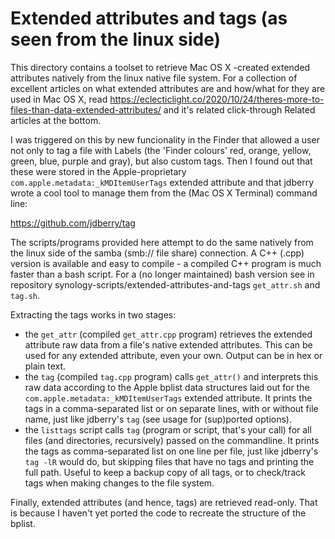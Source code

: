 # Extended attributes and tags (as seen from the linux side)

This directory contains a toolset to retrieve Mac OS X -created extended attributes natively from the linux native file system. For a collection
of excellent articles on what extended attributes are and how/what for they are used in Mac OS X, read
https://eclecticlight.co/2020/10/24/theres-more-to-files-than-data-extended-attributes/ and it's related click-through Related articles at the bottom.

I was triggered on this by new funcionality in the Finder that allowed a user not only to tag a file with Labels (the 'Finder colours' red, orange, yellow, green, blue, purple and gray), but also custom tags. Then I found out that these were stored in the Apple-proprietary `com.apple.metadata:_kMDItemUserTags` extended attribute and that jdberry wrote a cool tool to manage them from the (Mac OS X Terminal) command line:

https://github.com/jdberry/tag

The scripts/programs provided here attempt to do the same natively from the linux side of the samba (smb:// file share) connection. A C++ (.cpp) version is available and easy to compile - a compiled C++ program is much faster than a bash script. For a (no longer maintained) bash version see in repository synology-scripts/extended-attributes-and-tags `get_attr.sh` and `tag.sh`.

Extracting the tags works in two stages:
- the `get_attr` (compiled `get_attr.cpp` program) retrieves the extended attribute raw data from a file's native extended attributes. This can be used for any extended attribute, even your own. Output can be in hex or plain text.
- the `tag` (compiled `tag.cpp` program) calls `get_attr()` and interprets this raw data according to the Apple bplist data structures laid out for the `com.apple.metadata:_kMDItemUserTags` extended attribute. It prints the tags in a comma-separated list or on separate lines, with or without file name, just like jdberry's `tag` (see usage for (sup)ported options).
- the `listtags` script calls `tag` (program or script, that's your call) for all files (and directories, recursively) passed on the commandline. It prints the tags as comma-separated list on one line per file, just like jdberry's `tag -lR` would do, but skipping files that have no tags and printing the full path. Useful to keep a backup copy of all tags, or to check/track tags when making changes to the file system.

Finally, extended attributes (and hence, tags) are retrieved read-only. That is because I haven't yet ported the code to recreate the structure of the bplist.
